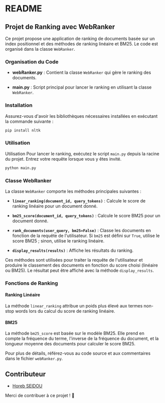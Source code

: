# README

## Projet de Ranking avec WebRanker

Ce projet propose une application de ranking de documents basée sur un index positionnel et des méthodes de ranking linéaire et BM25. Le code est organisé dans la classe `WebRanker`.

### Organisation du Code

- **webRanker.py** : Contient la classe `WebRanker` qui gère le ranking des documents.
  
- **main.py** : Script principal pour lancer le ranking en utilisant la classe `WebRanker`.

### Installation

Assurez-vous d'avoir les bibliothèques nécessaires installées en exécutant la commande suivante :

```bash
pip install nltk
```
### Utilisation
Utilisation
Pour lancer le ranking, exécutez le script `main.py` depuis la racine du projet. Entrez votre requête lorsque vous y êtes invité.
```bash
python main.py 
```

### Classe WebRanker

La classe `WebRanker` comporte les méthodes principales suivantes :

- **`linear_ranking(document_id, query_tokens)`** : Calcule le score de ranking linéaire pour un document donné.

- **`bm25_score(document_id, query_tokens)`** : Calcule le score BM25 pour un document donné.

- **`rank_documents(user_query, bm25=False)`** : Classe les documents en fonction de la requête de l'utilisateur. Si `bm25` est défini sur `True`, utilise le score BM25 ; sinon, utilise le ranking linéaire.

- **`display_results(results)`** : Affiche les résultats du ranking.

Ces méthodes sont utilisées pour traiter la requête de l'utilisateur et produire le classement des documents en fonction du score choisi (linéaire ou BM25). Le résultat peut être affiché avec la méthode `display_results`.


### Fonctions de Ranking

#### Ranking Linéaire

La méthode `linear_ranking` attribue un poids plus élevé aux termes non-stop words lors du calcul du score de ranking linéaire.

#### BM25

La méthode `bm25_score` est basée sur le modèle BM25. Elle prend en compte la fréquence du terme, l'inverse de la fréquence du document, et la longueur moyenne des documents pour calculer le score BM25.

Pour plus de détails, référez-vous au code source et aux commentaires dans le fichier `webRanker.py`.



## Contributeur
- [Horeb SEIDOU](https://github.com/Horeb136)

Merci de contribuer à ce projet ! 🚀
